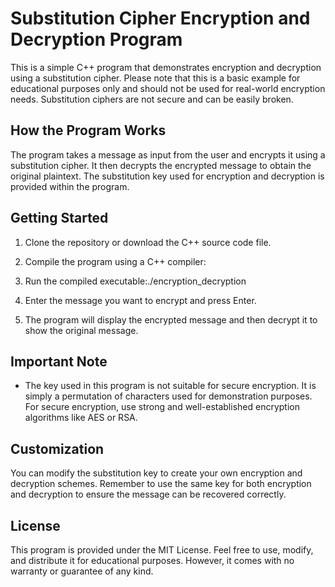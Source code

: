 # Substitution Cipher Encryption and Decryption Program

This is a simple C++ program that demonstrates encryption and decryption using a substitution cipher. Please note that this is a basic example for educational purposes only and should not be used for real-world encryption needs. Substitution ciphers are not secure and can be easily broken.

## How the Program Works

The program takes a message as input from the user and encrypts it using a substitution cipher. It then decrypts the encrypted message to obtain the original plaintext. The substitution key used for encryption and decryption is provided within the program.

## Getting Started

1. Clone the repository or download the C++ source code file.

2. Compile the program using a C++ compiler:

3. Run the compiled executable:./encryption_decryption


4. Enter the message you want to encrypt and press Enter.

5. The program will display the encrypted message and then decrypt it to show the original message.

## Important Note

- The key used in this program is not suitable for secure encryption. It is simply a permutation of characters used for demonstration purposes. For secure encryption, use strong and well-established encryption algorithms like AES or RSA.

## Customization

You can modify the substitution key to create your own encryption and decryption schemes. Remember to use the same key for both encryption and decryption to ensure the message can be recovered correctly.

## License

This program is provided under the MIT License. Feel free to use, modify, and distribute it for educational purposes. However, it comes with no warranty or guarantee of any kind.



